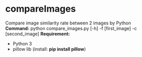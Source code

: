 # compareImages
Compare image similarity rate between 2 images by Python
<br>
<b>Command:</b> python compare_images.py [-h] -f [first_image] -c [second_image]
<b>**Requirement:**</b>
- Python 3
- pillow lib (install: <b>pip install pillow</b>)
